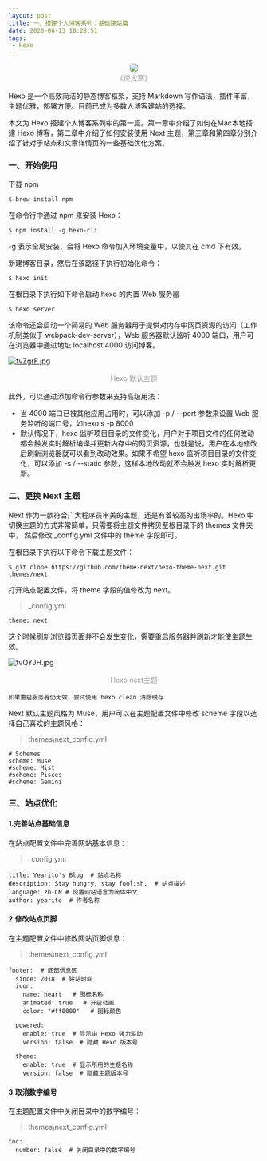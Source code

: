 ```yaml
---
layout: post
title: 一、搭建个人博客系列：基础建站篇
date: 2020-06-13 18:28:51
tags:
 - Hexo
---
```



<center>
    <img style="border-radius: 0.3125em;
    box-shadow: 0 2px 4px 0 rgba(34,36,38,.12),0 2px 10px 0 rgba(34,36,38,.08);" 
    src="https://img.pc841.com/2018/0730/20180730081702510.jpg">
    <br>
    <div style="color:orange;
    display: inline-block;
    color: #999;
    padding: 2px;">《逆水寒》</div>
</center>



Hexo 是一个高效简洁的静态博客框架，支持 Markdown 写作语法，插件丰富，主题优雅，部署方便。目前已成为多数人博客建站的选择。

本文为 Hexo 搭建个人博客系列中的第一篇。第一章中介绍了如何在Mac本地搭建 Hexo 博客，第二章中介绍了如何安装使用 Next 主题，第三章和第四章分别介绍了针对于站点和文章详情页的一些基础优化方案。

### 一、开始使用
下载 npm
```
$ brew install npm
```
在命令行中通过 npm 来安装 Hexo：
```
$ npm install -g hexo-cli
```
-g 表示全局安装，会将 Hexo 命令加入环境变量中，以使其在 cmd 下有效。

新建博客目录，然后在该路径下执行初始化命令：

```
$ hexo init
```

在根目录下执行如下命令启动 hexo 的内置 Web 服务器
```
$ hexo server
```

该命令还会启动一个简易的 Web 服务器用于提供对内存中网页资源的访问（工作机制类似于 webpack-dev-server），Web 服务器默认监听 4000 端口，用户可在浏览器中通过地址 localhost:4000 访问博客。



[![tvZgrF.jpg](https://s1.ax1x.com/2020/06/13/tvZgrF.jpg)](https://imgchr.com/i/tvZgrF)
<center>
    <div style="color:orange;
    display: inline-block;
    color: #999;
    padding: 2px;">Hexo 默认主题</div>
</center>


此外，可以通过添加命令行参数来支持高级用法：

- 当 4000 端口已被其他应用占用时，可以添加 -p / --port 参数来设置 Web 服务监听的端口号，如hexo s -p 8000
- 默认情况下，hexo 监听项目目录的文件变化，用户对于项目文件的任何改动都会触发实时解析编译并更新内存中的网页资源，也就是说，用户在本地修改后刷新浏览器就可以看到改动效果。如果不希望 hexo 监听项目目录的文件变化，可以添加 -s / --static 参数，这样本地改动就不会触发 hexo 实时解析更新。

### 二、更换 Next 主题
Next 作为一款符合广大程序员审美的主题，还是有着较高的出场率的。Hexo 中切换主题的方式非常简单，只需要将主题文件拷贝至根目录下的 themes 文件夹中， 然后修改 _config.yml 文件中的 theme 字段即可。

在根目录下执行以下命令下载主题文件：
```
$ git clone https://github.com/theme-next/hexo-theme-next.git themes/next
```

打开站点配置文件，将 theme 字段的值修改为 next。

> _config.yml
```
theme: next
```
这个时候刷新浏览器页面并不会发生变化，需要重启服务器并刷新才能使主题生效。

![tvQYJH.jpg](https://s1.ax1x.com/2020/06/13/tvQYJH.jpg)

<center>
    <div style="color:orange;
    display: inline-block;
    color: #999;
    padding: 2px;">Hexo next主题</div>
</center>

```
如果重启服务器仍无效，尝试使用 hexo clean 清除缓存
```

Next 默认主题风格为 Muse，用户可以在主题配置文件中修改 scheme 字段以选择自己喜欢的主题风格：

> themes\next\_config.yml
```
# Schemes
scheme: Muse
#scheme: Mist
#scheme: Pisces
#scheme: Gemini
```

### 三、站点优化
#### 1.完善站点基础信息
在站点配置文件中完善网站基本信息：

> _config.yml
```
title: Yearito's Blog  # 站点名称
description: Stay hungry, stay foolish.  # 站点描述
language: zh-CN # 设置网站语言为简体中文
author: yearito  # 作者名称
```
#### 2.修改站点页脚
在主题配置文件中修改网站页脚信息：

> themes\next\_config.yml

```
footer:  # 底部信息区
  since: 2018  # 建站时间
  icon:
    name: heart   # 图标名称
    animated: true   # 开启动画
    color: "#ff0000"   # 图标颜色

  powered:
    enable: true  # 显示由 Hexo 强力驱动
    version: false  # 隐藏 Hexo 版本号

  theme:
    enable: true  # 显示所用的主题名称
    version: false  # 隐藏主题版本号
```

#### 3.取消数字编号
在主题配置文件中关闭目录中的数字编号：

> themes\next\_config.yml
```
toc:
  number: false  # 关闭目录中的数字编号
```